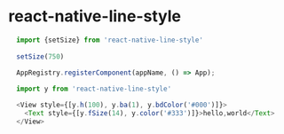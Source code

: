 # react-native-line-style

``` javascript
  import {setSize} from 'react-native-line-style'
  
  setSize(750)
  
  AppRegistry.registerComponent(appName, () => App);
```   
``` javascript
  import y from 'react-native-line-style'
```      

``` javascript
  <View style={[y.h(100), y.ba(1), y.bdColor('#000')]}>
    <Text style={[y.fSize(14), y.color('#333')]}>hello,world</Text>
  </View>
```      
